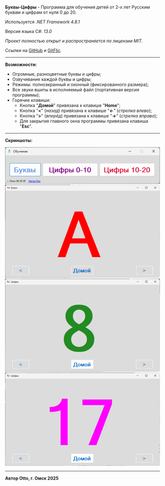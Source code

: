 **Буквы-Цифры** - Программа для обучения детей от 2-х лет Русским буквам и цифрам от нуля 0 до 20.

Используется _.NET Framework 4.8.1_

Версия языка C#: _13.0_

_Проект полностью открыт и распространяется по лицензии MIT._

Ссылки на [GitHub](https://github.com/Otto17/Bukvy-Cifry) и [GitFlic](https://gitflic.ru/project/otto/bukvy-cifry).

---

**Возможности:**

*   Огромные, разноцветные буквы и цифры;
*   Озвучивание каждой буквы и цифры;
*   Режимы: полноэкранный и оконный (фиксированного размера);
*   Все звуки вшиты в исполняемый файл (портативная версия программы);
*   Горячие клавиши:
    *   Кнопка "**Домой**" привязана к клавише "**Home**";
    *   Кнопка "**\<**" (_назад_) привязана к клавише "**←**" (_стрелка влево_);
    *   Кнопка "**\>**" (_вперёд_) привязана к клавише "**→**" (_стрелка вправо_);
    *   Для закрытия главного окна программы привязана клавиша "**Esc**".

---

**Скриншоты:**

**![Скриншот](Screen1.png)**
**![Скриншот](Screen2.png)**
**![Скриншот](Screen3.png)**
**![Скриншот](Screen4.png)**

---

**Автор Otto, г. Омск 2025**